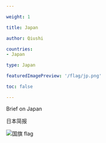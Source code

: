 ```yaml
---

weight: 1

title: Japan

author: Qiushi 

countries: 
- Japan

type: Japan

featuredImagePreview: '/flag/jp.png'

toc: false 

---
```


Brief on Japan

日本简报 

<!--more-->

![国旗 flag](/flag/jp.png)